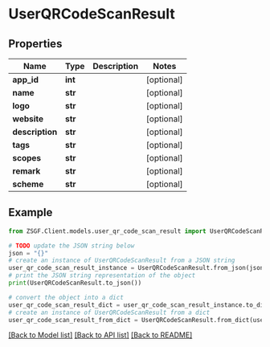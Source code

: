 # UserQRCodeScanResult


## Properties

Name | Type | Description | Notes
------------ | ------------- | ------------- | -------------
**app_id** | **int** |  | [optional] 
**name** | **str** |  | [optional] 
**logo** | **str** |  | [optional] 
**website** | **str** |  | [optional] 
**description** | **str** |  | [optional] 
**tags** | **str** |  | [optional] 
**scopes** | **str** |  | [optional] 
**remark** | **str** |  | [optional] 
**scheme** | **str** |  | [optional] 

## Example

```python
from ZSGF.Client.models.user_qr_code_scan_result import UserQRCodeScanResult

# TODO update the JSON string below
json = "{}"
# create an instance of UserQRCodeScanResult from a JSON string
user_qr_code_scan_result_instance = UserQRCodeScanResult.from_json(json)
# print the JSON string representation of the object
print(UserQRCodeScanResult.to_json())

# convert the object into a dict
user_qr_code_scan_result_dict = user_qr_code_scan_result_instance.to_dict()
# create an instance of UserQRCodeScanResult from a dict
user_qr_code_scan_result_from_dict = UserQRCodeScanResult.from_dict(user_qr_code_scan_result_dict)
```
[[Back to Model list]](../README.md#documentation-for-models) [[Back to API list]](../README.md#documentation-for-api-endpoints) [[Back to README]](../README.md)


